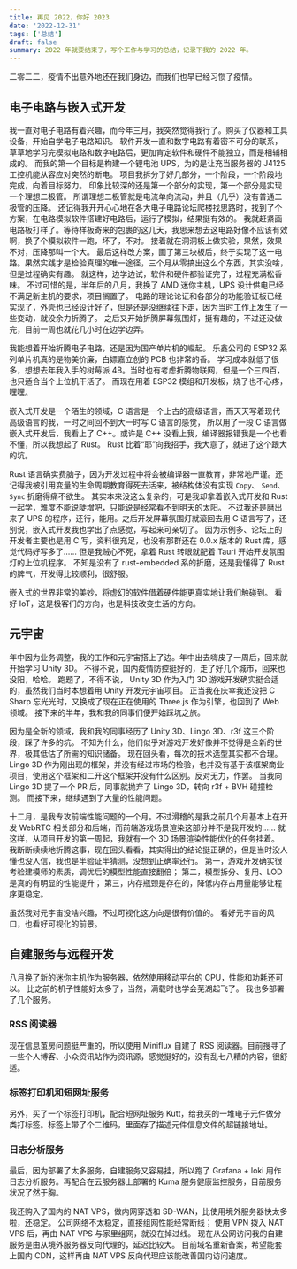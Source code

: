 ```yaml
---
title: 再见 2022，你好 2023
date: '2022-12-31'
tags: ['总结']
draft: false
summary: 2022 年就要结束了，写个工作与学习的总结，记录下我的 2022 年。
---
```


二零二二，疫情不出意外地还在我们身边，而我们也早已经习惯了疫情。

## 电子电路与嵌入式开发

我一直对电子电路有着兴趣，而今年三月，我突然觉得我行了。购买了仪器和工具设备，开始自学电子电路知识。
软件开发一直和数字电路有着密不可分的联系，草草地学习完模拟电路和数字电路后，更加肯定软件和硬件不能独立，而是相辅相成的。
而我的第一个目标是构建一个锂电池 UPS，为的是让充当服务器的 J4125 工控机能从容应对突然的断电。
项目我拆分了好几部分，一个阶段，一个阶段地完成，向着目标努力。
印象比较深的还是第一个部分的实现，第一个部分是实现一个理想二极管。
所谓理想二极管就是电流单向流动，并且（几乎）没有普通二极管的压降。
还记得我开开心心地在各大电子电路论坛爬楼找思路时，找到了个方案，在电路模拟软件搭建好电路后，运行了模拟，结果挺有效的。
我就赶紧画电路板打样了。等待样板寄来的包裹的这几天，我思来想去这电路好像不应该有效啊，换了个模拟软件一跑，坏了，不对。
接着就在洞洞板上做实验，果然，效果不对，压降那叫一个大。
最后这样改方案，画了第三块板后，终于实现了这一电路。果然实践才是检验真理的唯一途径，三个月从零搞出这么个东西，其实没啥，但是过程确实有趣。
就这样，边学边试，软件和硬件都验证完了，过程充满松香味。
不过可惜的是，半年后的八月，我换了 AMD 迷你主机，UPS 设计供电已经不满足新主机的要求，项目搁置了。
电路的理论论证和各部分的功能验证板已经实现了，外壳也已经设计好了，但是还是没继续往下走，因为当时工作上发生了一些变动，就没余力折腾了。
之后又开始折腾屏幕氛围灯，挺有趣的，不过还没做完，目前一周也就花几小时在边学边弄。

我能想着开始折腾电子电路，还是因为国产单片机的崛起。
乐鑫公司的 ESP32 系列单片机真的是物美价廉，白嫖嘉立创的 PCB 也非常的香。
学习成本就低了很多，想想去年我入手的树莓派 4B。当时也有考虑折腾物联网，但是一个三四百，也只适合当个上位机干活了。
而现在用着 ESP32 模组和开发板，烧了也不心疼，嘿嘿。

嵌入式开发是一个陌生的领域，C 语言是一个上古的高级语言，而天天写着现代高级语言的我，一时之间回不到大一时写 C 语言的感觉，
所以用了一段 C 语言做嵌入式开发后，我看上了 C++。或许是 C++ 没看上我，编译器报错我是一个也看不懂，所以我想起了 Rust。
Rust 比着“耶”向我招手，我大意了，就进了这个跟大的坑。

Rust 语言确实费脑子，因为开发过程中将会被编译器一直教育，非常地严谨。还记得我被引用变量的生命周期教育得死去活来，被结构体没有实现 `Copy`、 `Send`、`Sync` 折磨得痛不欲生。
其实本来没这么复杂的，可是我却拿着嵌入式开发和 Rust 一起学，难度不能说陡增吧，只能说是经常看不到明天的太阳。
不过我还是磨出来了 UPS 的程序，还行，能用。之后开发屏幕氛围灯就滚回去用 C 语言写了，还别说，嵌入式开发我也学出了点感觉，写起来可亲切了。
因为示例多、论坛上的开发者主要也是用 C 写，资料很充足，也没有那群还在 0.0.x 版本的 Rust 库，感觉代码好写多了……
但是我贼心不死，拿着 Rust 转眼就配着 Tauri 开始开发氛围灯的上位机程序。
不知是没有了 rust-embedded 系的折磨，还是我懂得了 Rust 的脾气，开发得比较顺利，很舒服。

嵌入式的世界非常的美妙，将虚幻的软件借着硬件能更真实地让我们触碰到。
看好 IoT，这是极客们的方向，也是科技改变生活的方向。

## 元宇宙

年中因为业务调整，我的工作和元宇宙搭上了边。年中出去嗨皮了一周后，回来就开始学习 Unity 3D。
不得不说，国内疫情防控挺好的，走了好几个城市，回来也没阳，哈哈。
跑题了，不得不说， Unity 3D 作为入门 3D 游戏开发确实挺合适的，虽然我们当时本想着用 Unity 开发元宇宙项目。
正当我在庆幸我还没把 C Sharp 忘光光时，又换成了现在正在使用的 Three.js 作为引擎，也回到了 Web 领域。
接下来的半年，我和我的同事们便开始踩坑之旅。

因为是全新的领域，我和我的同事经历了 Unity 3D、Lingo 3D、r3f 这三个阶段，踩了许多的坑。
不知为什么，他们似乎对游戏开发好像并不觉得是全新的世界，极其低估了所需的知识储备。
现在回头看，每次的技术选型其实都不合理。
Lingo 3D 作为刚出现的框架，并没有经过市场的检验，也并没有基于该框架商业项目，使用这个框架和二开这个框架并没有什么区别。反对无力，作罢。
当我向 Lingo 3D 提了一个 PR 后，同事就抛弃了 Lingo 3D，转向 r3f + BVH 碰撞检测。
而接下来，继续遇到了大量的性能问题。

十二月，是我专攻前端性能问题的一个月。不过滑稽的是我之前几个月基本上在开发 WebRTC 相关部分和后端，而前端游戏场景渲染这部分并不是我开发的……
就这样，从项目开发的第一周起，我就有一个 3D 场景渲染性能优化的任务挂着。
我断断续续地折腾这事，现在回头看看，其实得出的结论挺正确的，但是当时没人懂也没人信，我也是半验证半猜测，没想到正确率还行。
第一，游戏开发确实很考验建模师的素质，调优后的模型性能直接翻倍；
第二，模型拆分、复用、LOD 是真的有明显的性能提升；
第三，内存瓶颈是存在的，降低内存占用量能够让程序更稳定。

虽然我对元宇宙没啥兴趣，不过可视化这方向是很有价值的。
看好元宇宙的风口，也看好可视化的前景。

## 自建服务与远程开发

八月换了新的迷你主机作为服务器，依然使用移动平台的 CPU，性能和功耗还可以。
比之前的机子性能好太多了，当然，满载时也学会芜湖起飞了。
我也多部署了几个服务。

### RSS 阅读器

现在信息茧房问题挺严重的，所以使用 Miniflux 自建了 RSS 阅读器。目前搜寻了一些个人博客、小众资讯站作为资讯源，感觉挺好的，没有乱七八糟的内容，很舒适。

### 标签打印机和短网址服务

另外，买了一个标签打印机，配合短网址服务 Kutt，给我买的一堆电子元件做分类打标签。标签上带了个二维码，里面存了描述元件信息文件的超链接地址。

### 日志分析服务

最后，因为部署了太多服务，自建服务又容易挂，所以跑了 Grafana + loki 用作日志分析服务。再配合在云服务器上部署的 Kuma 服务健康监控服务，目前服务状况了然于胸。

我还购入了国内的 NAT VPS，做内网穿透和 SD-WAN，比使用境外服务器快太多啦，还稳定。
公司网络不太稳定，直接组网性能经常断线；
使用 VPN 拨入 NAT VPS 后，再由 NAT VPS 与家里组网，就没在掉过线。
现在从公网访问我的自建服务是由从境外服务器反向代理的，延迟比较大。
目前域名重新备案，希望能套上国内 CDN，这样再由 NAT VPS 反向代理应该能改善国内访问速度。
